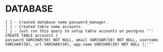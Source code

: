 # DATABASE
    [ ] - Created database name password_manager.
    [ ] - Created table name accounts.
    [ ] - Just run this query to setup table accounts on postgres ''' CREATE TABLE accounts (
    password VARCHAR(50) NOT NULL, email VARCHAR(50) NOT NULL, username VARCHAR(50), url VARCHAR(50), app_name VARCHAR(50) NOT NULL );'''

